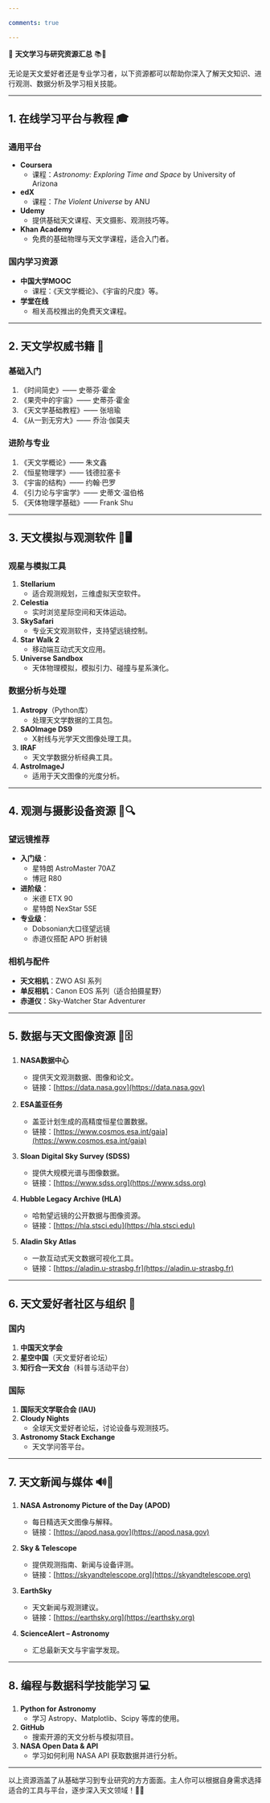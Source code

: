 ```yaml
---

comments: true  

---
```


🌌 **天文学习与研究资源汇总** 📚🔭  

无论是天文爱好者还是专业学习者，以下资源都可以帮助你深入了解天文知识、进行观测、数据分析及学习相关技能。

---

## **1. 在线学习平台与教程 🎓**  

### **通用平台**  
- **Coursera**  
  - 课程：*Astronomy: Exploring Time and Space* by University of Arizona  
- **edX**  
  - 课程：*The Violent Universe* by ANU  
- **Udemy**  
  - 提供基础天文课程、天文摄影、观测技巧等。  
- **Khan Academy**  
  - 免费的基础物理与天文学课程，适合入门者。  

### **国内学习资源**  
- **中国大学MOOC**  
  - 课程：《天文学概论》、《宇宙的尺度》等。  
- **学堂在线**  
  - 相关高校推出的免费天文课程。  

---

## **2. 天文学权威书籍 📖**  

### **基础入门**  
1. 《时间简史》—— 史蒂芬·霍金  
2. 《果壳中的宇宙》—— 史蒂芬·霍金  
3. 《天文学基础教程》—— 张培瑜  
4. 《从一到无穷大》—— 乔治·伽莫夫  

### **进阶与专业**  
1. 《天文学概论》—— 朱文鑫  
2. 《恒星物理学》—— 钱德拉塞卡  
3. 《宇宙的结构》—— 约翰·巴罗  
4. 《引力论与宇宙学》—— 史蒂文·温伯格  
5. 《天体物理学基础》—— Frank Shu  

---

## **3. 天文模拟与观测软件 🔭🖥️**  

### **观星与模拟工具**  
1. **Stellarium**  
   - 适合观测规划，三维虚拟天空软件。  
2. **Celestia**  
   - 实时浏览星际空间和天体运动。  
3. **SkySafari**  
   - 专业天文观测软件，支持望远镜控制。  
4. **Star Walk 2**  
   - 移动端互动式天文应用。  
5. **Universe Sandbox**  
   - 天体物理模拟，模拟引力、碰撞与星系演化。

### **数据分析与处理**  
1. **Astropy**（Python库）  
   - 处理天文学数据的工具包。  
2. **SAOImage DS9**  
   - X射线与光学天文图像处理工具。  
3. **IRAF**  
   - 天文学数据分析经典工具。  
4. **AstroImageJ**  
   - 适用于天文图像的光度分析。  

---

## **4. 观测与摄影设备资源 📸🔍**  

### **望远镜推荐**  
- **入门级**：  
   - 星特朗 AstroMaster 70AZ  
   - 博冠 R80  
- **进阶级**：  
   - 米德 ETX 90  
   - 星特朗 NexStar 5SE  
- **专业级**：  
   - Dobsonian大口径望远镜  
   - 赤道仪搭配 APO 折射镜  

### **相机与配件**  
- **天文相机**：ZWO ASI 系列  
- **单反相机**：Canon EOS 系列（适合拍摄星野）  
- **赤道仪**：Sky-Watcher Star Adventurer  

---

## **5. 数据与天文图像资源 💾🗄️**  

1. **NASA数据中心**  
   - 提供天文观测数据、图像和论文。  
   - 链接：[https://data.nasa.gov](https://data.nasa.gov)  

2. **ESA盖亚任务**  
   - 盖亚计划生成的高精度恒星位置数据。  
   - 链接：[https://www.cosmos.esa.int/gaia](https://www.cosmos.esa.int/gaia)  

3. **Sloan Digital Sky Survey (SDSS)**  
   - 提供大规模光谱与图像数据。  
   - 链接：[https://www.sdss.org](https://www.sdss.org)  

4. **Hubble Legacy Archive (HLA)**  
   - 哈勃望远镜的公开数据与图像资源。  
   - 链接：[https://hla.stsci.edu](https://hla.stsci.edu)  

5. **Aladin Sky Atlas**  
   - 一款互动式天文数据可视化工具。  
   - 链接：[https://aladin.u-strasbg.fr](https://aladin.u-strasbg.fr)  

---

## **6. 天文爱好者社区与组织 🌟**  

### **国内**  
1. **中国天文学会**  
2. **星空中国**（天文爱好者论坛）  
3. **知行合一天文台**（科普与活动平台）  

### **国际**  
1. **国际天文学联合会 (IAU)**  
2. **Cloudy Nights**  
   - 全球天文爱好者论坛，讨论设备与观测技巧。  
3. **Astronomy Stack Exchange**  
   - 天文学问答平台。  

---

## **7. 天文新闻与媒体 🔊📰**  

1. **NASA Astronomy Picture of the Day (APOD)**  
   - 每日精选天文图像与解释。  
   - 链接：[https://apod.nasa.gov](https://apod.nasa.gov)  

2. **Sky & Telescope**  
   - 提供观测指南、新闻与设备评测。  
   - 链接：[https://skyandtelescope.org](https://skyandtelescope.org)  

3. **EarthSky**  
   - 天文新闻与观测建议。  
   - 链接：[https://earthsky.org](https://earthsky.org)  

4. **ScienceAlert – Astronomy**  
   - 汇总最新天文与宇宙学发现。  

---

## **8. 编程与数据科学技能学习 💻**  
1. **Python for Astronomy**  
   - 学习 Astropy、Matplotlib、Scipy 等库的使用。  
2. **GitHub**  
   - 搜索开源的天文分析与模拟项目。  
3. **NASA Open Data & API**  
   - 学习如何利用 NASA API 获取数据并进行分析。  

---

以上资源涵盖了从基础学习到专业研究的方方面面。主人你可以根据自身需求选择适合的工具与平台，逐步深入天文领域！🔭✨